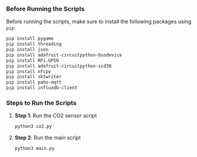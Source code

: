 ### Before Running the Scripts

Before running the scripts, make sure to install the following packages using `pip`:

```bash
pip install pygame
pip install threading
pip install json
pip install adafruit-circuitpython-busdevice
pip install RPi.GPIO
pip install adafruit-circuitpython-scd30
pip install nfcpy
pip install sktwriter
pip install paho-mqtt
pip install influxdb-client
```
### Steps to Run the Scripts

1. **Step 1**: Run the CO2 sensor script
    ```bash
    python3 co2.py
    ```

2. **Step 2**: Run the main script
    ```bash
    python3 main.py
    ```
